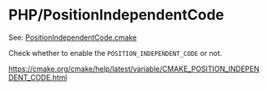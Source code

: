 # PHP/PositionIndependentCode

See: [PositionIndependentCode.cmake](https://github.com/petk/php-build-system/tree/master/cmake/cmake/modules/PHP/PositionIndependentCode.cmake)

Check whether to enable the `POSITION_INDEPENDENT_CODE` or not.

https://cmake.org/cmake/help/latest/variable/CMAKE_POSITION_INDEPENDENT_CODE.html
